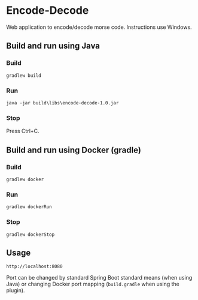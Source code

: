 # Encode-Decode
Web application to encode/decode morse code.
Instructions use Windows.
## Build and run using Java
### Build
    gradlew build
### Run
    java -jar build\libs\encode-decode-1.0.jar
### Stop
Press Ctrl+C.
## Build and run using Docker (gradle)
### Build
    gradlew docker
### Run
    gradlew dockerRun
### Stop
    gradlew dockerStop
## Usage
    http://localhost:8080
Port can be changed by standard Spring Boot standard means (when using Java) or changing Docker port mapping (`build.gradle` when using the plugin).